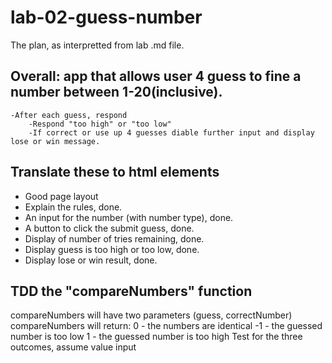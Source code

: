 # lab-02-guess-number

The plan, as interpretted from lab .md file.

## Overall: app that allows user 4 guess to fine a number between 1-20(inclusive).
    -After each guess, respond
        -Respond "too high" or "too low"
        -If correct or use up 4 guesses diable further input and display lose or win message.

## Translate these to html elements
- Good page layout
- Explain the rules, done.
- An input for the number (with number type), done.
- A button to click the submit guess, done.
- Display of number of tries remaining, done.
- Display guess is too high or too low, done.
- Display lose or win result, done.

## TDD the "compareNumbers" function
compareNumbers will have two parameters (guess, correctNumber)
compareNumbers will return:
    0 - the numbers are identical
    -1 - the guessed number is too low
    1 - the guessed number is too high
Test for the three outcomes, assume value input